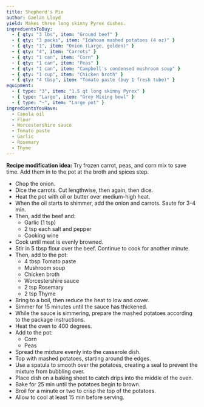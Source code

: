 ```yaml
---
title: Shepherd's Pie
author: Gaelan Lloyd
yield: Makes three long skinny Pyrex dishes.
ingredientsToBuy:
  - { qty: "3 lbs", item: "Ground beef" }
  - { qty: "3 packs", item: "Idahoan mashed potatoes (4 oz)" }
  - { qty: "1", item: "Onion (Large, golden)" }
  - { qty: "4", item: "Carrots" }
  - { qty: "1 can", item: "Corn" }
  - { qty: "1 can", item: "Peas" }
  - { qty: "1 can", item: "Campbell's condensed mushroom soup" }
  - { qty: "1 cup", item: "Chicken broth" }
  - { qty: "4 tbsp", item: "Tomato paste (buy 1 fresh tube)" }
equipment:
  - { type: "3", item: "1.5 qt long skinny Pyrex" }
  - { type: "Large", item: "Grey Mixing bowl" }
  - { type: "~", item: "Large pot" }
ingredientsYouHave:
  - Canola oil
  - Flour
  - Worcestershire sauce
  - Tomato paste
  - Garlic
  - Rosemary
  - Thyme
---
```

**Recipe modification idea:** Try frozen carrot, peas, and corn mix to save time. Add them in to the pot at the broth and spices step.

- Chop the onion.
- Dice the carrots. Cut lengthwise, then again, then dice.
- Heat the pot with oil or butter over medium-high heat.
- When the oil starts to shimmer, add the onion and carrots. Saute for 3-4 min.
- Then, add the beef and:
  - Garlic (1 tsp)
  - 2 tsp each salt and pepper
  - Cooking wine
- Cook until meat is evenly browned.
- Stir in 5 tbsp flour over the beef. Continue to cook for another minute.
- Then, add to the pot:
  - 4 tbsp Tomato paste
  - Mushroom soup
  - Chicken broth
  - Worcestershire sauce
  - 2 tsp Rosemary
  - 2 tsp Thyme
- Bring to a boil, then reduce the heat to low and cover.
- Simmer for 15 minutes until the sauce has thickened.
- While the sauce is simmering, prepare the mashed potatoes according to the package instructions.
- Heat the oven to 400 degrees.
- Add to the pot:
  - Corn
  - Peas
- Spread the mixture evenly into the casserole dish.
- Top with mashed potatoes, starting around the edges.
- Use a spatula to smooth over the potatoes, creating a seal to prevent the mixture from bubbling over.
- Place dish on a baking sheet to catch drips into the middle of the oven.
- Bake for 25 min until the potatoes begin to brown.
- Broil for a minute or two to crisp the top of the potatoes.
- Allow to cool at least 15 min before serving.
